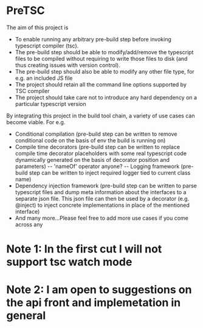 # PreTSC

The aim of this project is 
- To enable running any arbitrary pre-build step before invoking typescript compiler (tsc).
- The pre-build step should be able to modify/add/remove the typescript files to be compiled without requiring to write those files to disk (and thus creating issues with version control).
- The pre-build step should also be able to modify any other file type, for e.g. an included JS file
- The project should retain all the command line options supported by TSC compiler 
- The project should take care not to introduce any hard dependency on a particular typescript version 

By integrating this project in the build tool chain, a variety of use cases can become viable. For e.g.
- Conditional compilation (pre-build step can be written to remove conditional code on the basis of env the build is running on)
- Compile time decorators (pre-build step can be written to replace compile time decorator placeholders with some real typescript code dynamically generated on the basis of decorator position and parameters)
-- 'nameOf' operator anyone?
-- Logging framework (pre-build step can be written to inject required logger tied to current class name)
- Dependency injection framework (pre-build step can be written to parse typescript files and dump meta information about the interfaces to a separate json file. This json file can then be used by a decorator (e.g. @inject) to inject concrete implementations in place of the mentioned interface)
- And many more...Please feel free to add more use cases if you come across any



# Note 1: In the first cut I will not support tsc watch mode
# Note 2: I am open to suggestions on the api front and implemetation in general
